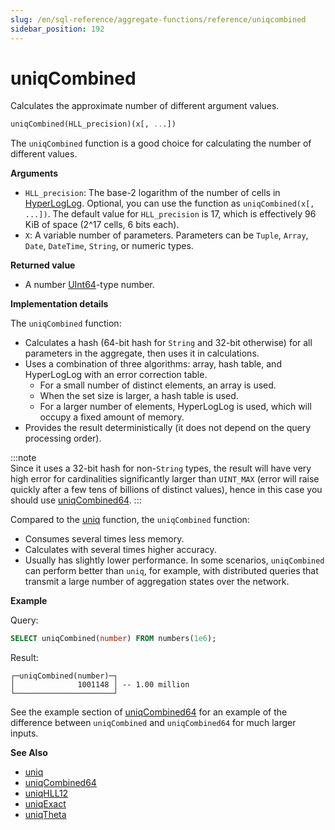 ```yaml
---
slug: /en/sql-reference/aggregate-functions/reference/uniqcombined
sidebar_position: 192
---
```


# uniqCombined

Calculates the approximate number of different argument values.

``` sql
uniqCombined(HLL_precision)(x[, ...])
```

The `uniqCombined` function is a good choice for calculating the number of different values.

**Arguments**

- `HLL_precision`: The base-2 logarithm of the number of cells in [HyperLogLog](https://en.wikipedia.org/wiki/HyperLogLog). Optional, you can use the function as `uniqCombined(x[, ...])`. The default value for `HLL_precision` is 17, which is effectively 96 KiB of space (2^17 cells, 6 bits each).
- `X`: A variable number of parameters. Parameters can be `Tuple`, `Array`, `Date`, `DateTime`, `String`, or numeric types.


**Returned value**

- A number [UInt64](../../../sql-reference/data-types/int-uint.md)-type number.

**Implementation details**

The `uniqCombined` function:

- Calculates a hash (64-bit hash for `String` and 32-bit otherwise) for all parameters in the aggregate, then uses it in calculations.
- Uses a combination of three algorithms: array, hash table, and HyperLogLog with an error correction table.
    - For a small number of distinct elements, an array is used. 
    - When the set size is larger, a hash table is used. 
    - For a larger number of elements, HyperLogLog is used, which will occupy a fixed amount of memory.
- Provides the result deterministically (it does not depend on the query processing order).

:::note    
Since it uses a 32-bit hash for non-`String` types, the result will have very high error for cardinalities significantly larger than `UINT_MAX` (error will raise quickly after a few tens of billions of distinct values), hence in this case you should use [uniqCombined64](../../../sql-reference/aggregate-functions/reference/uniqcombined64.md#agg_function-uniqcombined64).
:::

Compared to the [uniq](../../../sql-reference/aggregate-functions/reference/uniq.md#agg_function-uniq) function, the `uniqCombined` function:

- Consumes several times less memory.
- Calculates with several times higher accuracy.
- Usually has slightly lower performance. In some scenarios, `uniqCombined` can perform better than `uniq`, for example, with distributed queries that transmit a large number of aggregation states over the network.

**Example**

Query:

```sql
SELECT uniqCombined(number) FROM numbers(1e6);
```

Result:

```response
┌─uniqCombined(number)─┐
│              1001148 │ -- 1.00 million
└──────────────────────┘
```

See the example section of [uniqCombined64](../../../sql-reference/aggregate-functions/reference/uniqcombined64.md#agg_function-uniqcombined64) for an example of the difference between `uniqCombined` and `uniqCombined64` for much larger inputs.

**See Also**

- [uniq](../../../sql-reference/aggregate-functions/reference/uniq.md#agg_function-uniq)
- [uniqCombined64](../../../sql-reference/aggregate-functions/reference/uniqcombined64.md#agg_function-uniqcombined64)
- [uniqHLL12](../../../sql-reference/aggregate-functions/reference/uniqhll12.md#agg_function-uniqhll12)
- [uniqExact](../../../sql-reference/aggregate-functions/reference/uniqexact.md#agg_function-uniqexact)
- [uniqTheta](../../../sql-reference/aggregate-functions/reference/uniqthetasketch.md#agg_function-uniqthetasketch)
